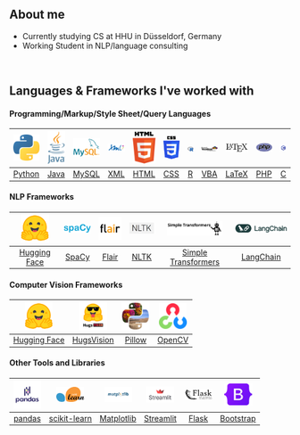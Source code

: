 ## About me

- Currently studying CS at HHU in Düsseldorf, Germany
- Working Student in NLP/language consulting

<br>

## Languages & Frameworks I've worked with

#### Programming/Markup/Style Sheet/Query Languages

|       <img src="python.png" width=50>        |      <img src="java.png" width=50>       |       <img src="mysql.png" width=50>       |       <img src="xml.png" width=50>        |        <img src="html.png" width=50>        |          <img src="css.png" width=50>           |         <img src="r.png" width=50>         |                         <img src="vba.png" width=50>                         |           <img src="latex.png" width=50>           |      <img src="php.png" width=50>      |               <img src="c.png" width=50>                |
|:--------------------------------------------:|:----------------------------------------:|:------------------------------------------:|:-----------------------------------------:|:-------------------------------------------:|:-----------------------------------------------:|:------------------------------------------:|:----------------------------------------------------------------------------:|:--------------------------------------------------:|:--------------------------------------:|:-------------------------------------------------------:|
| <a href="https://www.python.org/">Python</a> | <a href="https://www.java.com/">Java</a> | <a href="https://www.mysql.com/">MySQL</a> | <a href="https://www.w3.org/XML/">XML</a> | <a href="https://www.w3.org/html/">HTML</a> | <a href="https://www.w3.org/Style/CSS/">CSS</a> | <a href="https://www.r-project.org/">R</a> | <a href="https://learn.microsoft.com/en-us/office/vba/api/overview/">VBA</a> | <a href="https://www.latex-project.org/">LaTeX</a> | <a href="https://www.php.net/">PHP</a> | <a href="https://www.iso.org/standard/74528.html">C</a> |

#### NLP Frameworks

|        <img src="huggingface.png" width=50>         |    <img src="spacy.png" width=50>     |            <img src="flair.png" width=50>             |       <img src="nltk.png" width=50>       |           <img src="simpletransformers.png" width=100>           |           <img src="langchain.png" width=106>          |
|:---------------------------------------------------:|:-------------------------------------:|:-----------------------------------------------------:|:-----------------------------------------:|:----------------------------------------------------------------:|:------------------------------------------------------:|
| <a href="https://huggingface.co/">Hugging Face</a>  | <a href="https://spacy.io/">SpaCy</a> | <a href="https://github.com/flairNLP/flair">Flair</a> | <a href="https://www.nltk.org/">NLTK</a>  | <a href="https://simpletransformers.ai/">Simple Transformers</a> | <a href="https://python.langchain.com/">LangChain</a>  |

#### Computer Vision Frameworks

|        <img src="huggingface.png" width=50>         |               <img src="hugsvision.png" width=50>               |               <img src="pillow.png" width=50>                |               <img src="opencv.png" width=50>                |
|:---------------------------------------------------:|:---------------------------------------------------------------:|:------------------------------------------------------------:|:------------------------------------------------------------:|
| <a href="https://huggingface.co/">Hugging Face</a>  | <a href="https://github.com/qanastek/HugsVision">HugsVision</a> | <a href="https://python-pillow.org/">Pillow</a> | <a href="https://github.com/opencv/opencv-python">OpenCV</a> |

#### Other Tools and Libraries

|         <img src="pandas.png" width=50>         |        <img src="scikit-learn.png" width=50>        |       <img src="matplotlib.png" width=50>        |      <img src="streamlit.png" width=50>       |             <img src="flask.png" width=50>             |        <img src="bootstrap.png" width=50>         |
|:-----------------------------------------------:|:---------------------------------------------------:|:------------------------------------------------:|:---------------------------------------------:|:------------------------------------------------------:|:-------------------------------------------------:|
| <a href="https://pandas.pydata.org/">pandas</a> | <a href="https://scikit-learn.org">scikit-learn</a> | <a href="https://matplotlib.org/">Matplotlib</a> | <a href="https://streamlit.io/">Streamlit</a> | <a href="https://flask.palletsprojects.com/">Flask</a> | <a href="https://getbootstrap.com/">Bootstrap</a> |

